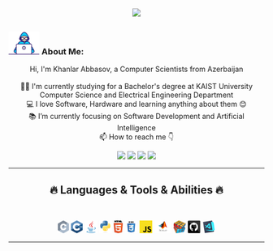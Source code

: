 <h1 align="center">
  <a href="https://git.io/typing-svg">
    <img src="https://readme-typing-svg.herokuapp.com/?lines=This+is+Khanlar;Nice+to+meet+you+%F0%9F%91%8B&center=true&size=30">
  </a>
</h1>
   
###  <img src="/images/Developer.gif" alt="developer gif"  height="45px">  About Me:
<p align="center">
  Hi, I'm Khanlar Abbasov, a Computer Scientists from Azerbaijan
  <br>
  <br>
  👨‍🎓 I'm currently studying for a Bachelor's degree at KAIST University Computer Science and Electrical Engineering Department
  <br>
  💻 I love Software, Hardware and learning anything about them 😊
  <br>
  📚 I’m currently focusing on Software Development and Artificial Intelligence
  <br>
  📫 How to reach me 👇
</p>
<p align="center"> <a href="https://www.linkedin.com/in/khanlar-abbasov-245458287"><img src="https://img.shields.io/badge/linkedin-%230077B5.svg?&style=for-the-badge&logo=linkedin&logoColor=white" height=23></a> <a href="mailto:abbasov.khan0@gmail.com"><img src="https://img.shields.io/badge/Gmail-D14836?style=for-the-badge&logo=gmail&logoColor=white" height=23></a> <a href="https://www.facebook.com/xanlar.abbasov.16/"><img src="https://img.shields.io/badge/Facebook-1877F2?style=for-the-badge&logo=facebook&logoColor=white" height=23></a> <a href="https://leetcode.com/u/Khanlar2004/"><img src="https://img.shields.io/badge/LeetCode-%23FFA116.svg?&style=for-the-badge&logo=leetcode&logoColor=white" height=23></a> </p>
<hr>
<h2 align="center">🔥 Languages & Tools & Abilities 🔥</h2><br>
<p align="center">
  <img title="C" height="25" src="images/c.svg">
  <img title="C++" height="25" src="images/cpp.svg">
  <img title="Java" height="25" src="images/java-original.svg">
  <img title="Python" height="25" src="images/python-original.svg">
  <img title="HTML5" height="25" src="images/html5.svg">
  <img title="CSS" height="25" src="images/css.svg">
  <img title="Javascript" height="25" src="images/javascript.svg">
  <img title="Matlab" height="25" src="images/matlab.png">
  <img title="Problem Solving" height="25" src="images/problemSolving.png">
  <img title="GitHub" height="25" src="images/github.svg">
  <img title="Visual Studio Code" height="25" src="images/vscode.png">
</p>
<hr>
